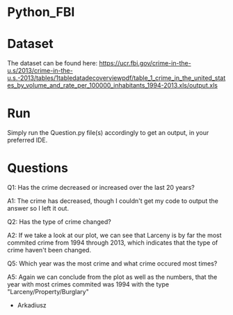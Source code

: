 # Python_FBI

# Dataset 
The dataset can be found here: 
https://ucr.fbi.gov/crime-in-the-u.s/2013/crime-in-the-u.s.-2013/tables/1tabledatadecoverviewpdf/table_1_crime_in_the_united_states_by_volume_and_rate_per_100000_inhabitants_1994-2013.xls/output.xls

# Run 
Simply run the Question.py file(s) accordingly to get an output, in your preferred IDE. 

# Questions
Q1: Has the crime decreased or increased over the last 20 years?

A1: The crime has decreased, though I couldn't get my code to output the answer so I left it out.

Q2: Has the type of crime changed?

A2: If we take a look at our plot, we can see that Larceny is by far the most commited crime from 1994 through 2013, which indicates that the type of crime haven't been changed. 

Q5: Which year was the most crime and what crime occured most times?

A5: Again we can conclude from the plot as well as the numbers, that the year with most crimes commited was 1994 with the type "Larceny/Property/Burglary" 

- Arkadiusz
